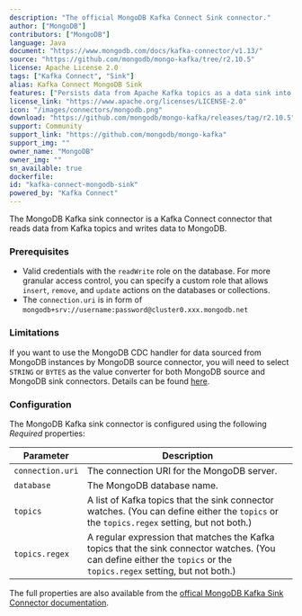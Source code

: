 ```yaml
---
description: "The official MongoDB Kafka Connect Sink connector." 
author: ["MongoDB"]
contributors: ["MongoDB"]
language: Java
document: "https://www.mongodb.com/docs/kafka-connector/v1.13/"
source: "https://github.com/mongodb/mongo-kafka/tree/r2.10.5"
license: Apache License 2.0
tags: ["Kafka Connect", "Sink"]
alias: Kafka Connect MongoDB Sink
features: ["Persists data from Apache Kafka topics as a data sink into MongoDB"]
license_link: "https://www.apache.org/licenses/LICENSE-2.0"
icon: "/images/connectors/mongodb.png"
download: "https://github.com/mongodb/mongo-kafka/releases/tag/r2.10.5"
support: Community
support_link: "https://github.com/mongodb/mongo-kafka"
support_img: ""
owner_name: "MongoDB"
owner_img: ""
sn_available: true
dockerfile: 
id: "kafka-connect-mongodb-sink"
powered_by: "Kafka Connect"
---
```


The MongoDB Kafka sink connector is a Kafka Connect connector that reads data from Kafka topics and writes data to MongoDB.

### Prerequisites

- Valid credentials with the `readWrite` role on the database. For more granular access control, you can specify a custom role that allows `insert`, `remove`, and `update` actions on the databases or collections.
- The `connection.uri` is in form of `mongodb+srv://username:password@cluster0.xxx.mongodb.net`

### Limitations

If you want to use the MongoDB CDC handler for data sourced from MongoDB instances by MongoDB source connector, you will need to select `STRING` or `BYTES` as the value converter for both MongoDB source and MongoDB sink connectors. Details can be found [here](https://www.mongodb.com/docs/kafka-connector/v1.13/sink-connector/fundamentals/change-data-capture/).

### Configuration

The MongoDB Kafka sink connector is configured using the following *Required* properties:

Parameter | Description 
-|-
`connection.uri` | The connection URI for the MongoDB server. 
`database` | The MongoDB database name. 
`topics` | A list of Kafka topics that the sink connector watches. (You can define either the `topics` or the `topics.regex` setting, but not both.) 
`topics.regex` | A regular expression that matches the Kafka topics that the sink connector watches. (You can define either the `topics` or the `topics.regex` setting, but not both.) 

The full properties are also available from the [offical MongoDB Kafka Sink Connector documentation](https://www.mongodb.com/docs/kafka-connector/v1.13/sink-connector/configuration-properties/).

